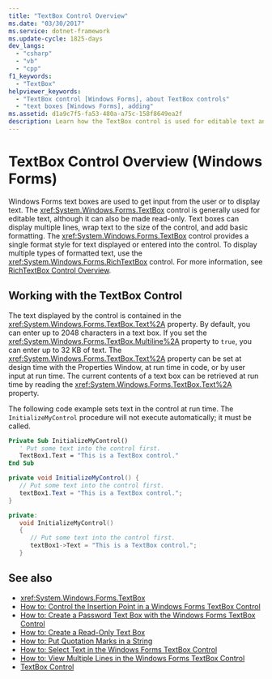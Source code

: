 ```yaml
---
title: "TextBox Control Overview"
ms.date: "03/30/2017"
ms.service: dotnet-framework
ms.update-cycle: 1825-days
dev_langs:
  - "csharp"
  - "vb"
  - "cpp"
f1_keywords:
  - "TextBox"
helpviewer_keywords:
  - "TextBox control [Windows Forms], about TextBox controls"
  - "text boxes [Windows Forms], adding"
ms.assetid: d1a9c7f5-fa53-480a-a75c-158f8649ea2f
description: Learn how the TextBox control is used for editable text and can display multiple lines, wrap text to the size of the control and add basic formatting.
---
```

# TextBox Control Overview (Windows Forms)

Windows Forms text boxes are used to get input from the user or to display text. The <xref:System.Windows.Forms.TextBox> control is generally used for editable text, although it can also be made read-only. Text boxes can display multiple lines, wrap text to the size of the control, and add basic formatting. The <xref:System.Windows.Forms.TextBox> control provides a single format style for text displayed or entered into the control. To display multiple types of formatted text, use the <xref:System.Windows.Forms.RichTextBox> control. For more information, see [RichTextBox Control Overview](richtextbox-control-overview-windows-forms.md).

## Working with the TextBox Control

The text displayed by the control is contained in the <xref:System.Windows.Forms.TextBox.Text%2A> property. By default, you can enter up to 2048 characters in a text box. If you set the <xref:System.Windows.Forms.TextBox.Multiline%2A> property to `true`, you can enter up to 32 KB of text. The <xref:System.Windows.Forms.TextBox.Text%2A> property can be set at design time with the Properties Window, at run time in code, or by user input at run time. The current contents of a text box can be retrieved at run time by reading the <xref:System.Windows.Forms.TextBox.Text%2A> property.

The following code example sets text in the control at run time. The `InitializeMyControl` procedure will not execute automatically; it must be called.

```vb
Private Sub InitializeMyControl()
   ' Put some text into the control first.
   TextBox1.Text = "This is a TextBox control."
End Sub
```

```csharp
private void InitializeMyControl() {
   // Put some text into the control first.
   textBox1.Text = "This is a TextBox control.";
}
```

```cpp
private:
   void InitializeMyControl()
   {
      // Put some text into the control first.
      textBox1->Text = "This is a TextBox control.";
   }
```

## See also

- <xref:System.Windows.Forms.TextBox>
- [How to: Control the Insertion Point in a Windows Forms TextBox Control](how-to-control-the-insertion-point-in-a-windows-forms-textbox-control.md)
- [How to: Create a Password Text Box with the Windows Forms TextBox Control](how-to-create-a-password-text-box-with-the-windows-forms-textbox-control.md)
- [How to: Create a Read-Only Text Box](how-to-create-a-read-only-text-box-windows-forms.md)
- [How to: Put Quotation Marks in a String](how-to-put-quotation-marks-in-a-string-windows-forms.md)
- [How to: Select Text in the Windows Forms TextBox Control](how-to-select-text-in-the-windows-forms-textbox-control.md)
- [How to: View Multiple Lines in the Windows Forms TextBox Control](how-to-view-multiple-lines-in-the-windows-forms-textbox-control.md)
- [TextBox Control](textbox-control-windows-forms.md)
